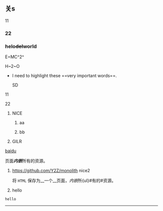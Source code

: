 ## 关s

11

### 22





### helo~~del~~world

E=MC^2^

H~2~O
* I need to highlight these ==very important words==.

  SD

11

22

1. NICE
   1. aa

   2. bb

2. GILR


[baidu](https://baidu.com)

页面***内嵌***所有的资源。

1. https://github.com/Y2Z/monolith
    nice2

    将 `HTML` 保存为__一个__页面，*内嵌*所{ul}#有的#资源。

2. hello

```
hello
```

---